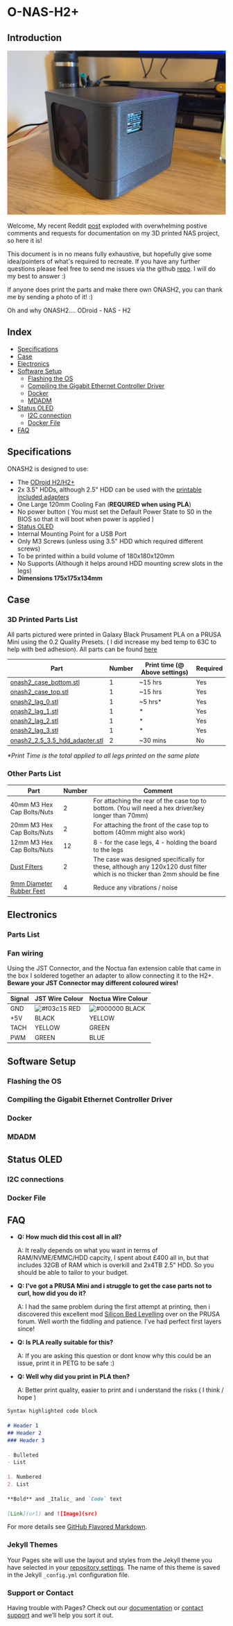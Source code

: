 # O-NAS-H2+

## Introduction
![Image of ONASH2](https://github.com/mattlokes/onash2/blob/main/docs/onash2_main.jpg?raw=true)

Welcome, My recent Reddit [post](https://www.reddit.com/r/3Dprinting/comments/juqaqa/designed_and_3d_printed_a_home_servernas/) exploded with overwhelming postive comments and requests for documentation on my 3D printed NAS project, so here it is!

This document is in no means fully exhaustive, but hopefully give some idea/pointers of what's required to recreate. If you have any further questions please feel free to send me issues via the github [repo](https://github.com/mattlokes/onash2). I will do my best to answer :)

If anyone does print the parts and make there own ONASH2, you can thank me by sending a photo of it! :)

Oh and why ONASH2.... ODroid - NAS - H2

## Index
 - [Specifications](#Specifications)
 - [Case](#Case)
 - [Electronics](#Electronics)
 - [Software Setup](#Software-Setup)
   - [Flashing the OS](#Flashing-the-OS)
   - [Compiling the Gigabit Ethernet Controller Driver](#Compiling-the-Gigabit-Ethernet-Controller-Driver)
   - [Docker](#Docker)
   - [MDADM](#MDADM)
 - [Status OLED](#Status-OLED) 
   - [I2C connection](#I2C-connections)
   - [Docker File](#Docker-File)
 - [FAQ](#FAQ)

## Specifications

ONASH2 is designed to use:
- The [ODroid H2/H2+](https://www.hardkernel.com/shop/odroid-h2plus/)
- 2x 3.5" HDDs, although 2.5" HDD can be used with the [printable included adapters](https://github.com/mattlokes/onash2/blob/main/stl/onash2_2.5_3.5_hdd_adapter.stl)
- One Large 120mm Cooling Fan (**REQUIRED when using PLA**)
- No power button ( You must set the Default Power State to S0 in the BIOS so that it will boot when power is applied )
- [Status OLED](https://www.amazon.co.uk/gp/product/B07F3Y984N/ref=ppx_yo_dt_b_search_asin_title?ie=UTF8&psc=1)
- Internal Mounting Point for a USB Port
- Only M3 Screws (unless using 3.5" HDD which required different screws)
- To be printed within a build volume of 180x180x120mm
- No Supports (Although it helps around HDD mounting screw slots in the legs)
- **Dimensions 175x175x134mm**

## Case

### 3D Printed Parts List

All parts pictured were printed in Galaxy Black Prusament PLA on a PRUSA Mini using the 0.2 Quality Presets. ( I did increase my bed temp to 63C to help with bed adhesion). All parts can be found [here](https://github.com/mattlokes/onash2/tree/main/stl)

Part | Number | Print time (@ Above settings) | Required
---- | ------ | ----------------------------- | ---------
[onash2_case_bottom.stl](https://github.com/mattlokes/onash2/blob/main/stl/onash2_case_bottom.stl)| 1 | ~15 hrs | Yes
[onash2_case_top.stl](https://github.com/mattlokes/onash2/blob/main/stl/onash2_case_top.stl)| 1 | ~15 hrs | Yes
[onash2_lag_0.stl](https://github.com/mattlokes/onash2/blob/main/stl/onash2_leg_0.stl)| 1 | ~5 hrs* | Yes
[onash2_lag_1.stl](https://github.com/mattlokes/onash2/blob/main/stl/onash2_leg_1.stl)| 1 | * | Yes
[onash2_lag_2.stl](https://github.com/mattlokes/onash2/blob/main/stl/onash2_leg_2.stl)| 1 | * | Yes
[onash2_lag_3.stl](https://github.com/mattlokes/onash2/blob/main/stl/onash2_leg_3.stl)| 1 | * | Yes
[onash2_2.5_3.5_hdd_adapter.stl](https://github.com/mattlokes/onash2/blob/main/stl/onash2_2.5_3.5_hdd_adapter.stl)| 2 | ~30 mins | No
_*Print Time is the total applied to all legs printed on the same plate_

### Other Parts List

Part | Number | Comment 
---- | ------ | -------
40mm M3 Hex Cap Bolts/Nuts | 2 | For attaching the rear of the case top to bottom. (You will need a hex driver/key longer than 70mm)
20mm M3 Hex Cap Bolts/Nuts | 2 | For attaching the front of the case top to bottom (40mm might also work)
12mm M3 Hex Cap Bolts/Nuts | 12 | 8 - for the case legs, 4 - holding the board to the legs
[Dust Filters](https://www.amazon.co.uk/gp/product/B07HFR2BM5/ref=ppx_yo_dt_b_search_asin_title?ie=UTF8&psc=1) | 2 | The case was designed specifically for these, although any 120x120 dust filter which is no thicker than 2mm should be fine
[9mm Diameter Rubber Feet](https://www.amazon.co.uk/gp/product/B076ND94QV/ref=ppx_yo_dt_b_search_asin_title?ie=UTF8&psc=1) | 4 | Reduce any vibrations / noise

## Electronics

### Parts List

### Fan wiring

Using the JST Connector, and the Noctua fan extension cable that came in the box I soldered together an adapter to allow connecting it
to the H2+. **Beware your JST Connector may different coloured wires!**

Signal | JST Wire Colour | Noctua Wire Colour
------ | --------------- | ------------------
GND |	![#f03c15](https://via.placeholder.com/15/f03c15/000000?text=+) RED |	![#000000](https://via.placeholder.com/15/000000/000000?text=+) BLACK
+5V |	BLACK |	YELLOW
TACH |	YELLOW |	GREEN
PWM |	GREEN |	BLUE

## Software Setup
### Flashing the OS
### Compiling the Gigabit Ethernet Controller Driver
### Docker
### MDADM
## Status OLED 
### I2C connections
### Docker File
## FAQ
 - **Q: How much did this cost all in all?**
 
   A: It really depends on what you want in terms of RAM/NVME/EMMC/HDD capcity, I spent about £400 all in, but that includes 32GB of RAM which is overkill and 2x4TB 2.5" HDD. So you should be able to tailor to your budget.
 - **Q: I've got a PRUSA Mini and i struggle to get the case parts not to curl, how did you do it?**
 
   A: I had the same problem during the first attempt at printing, then i discovered this excellent mod [Silicon Bed Levelling](https://forum.prusaprinters.org/forum/user-mods-octoprint-enclosures-nozzles/prusa-mini-silicone-bed-leveling-mod/) over on the PRUSA forum. Well worth the fiddling and patience. I've had perfect first layers since!
 - **Q: Is PLA really suitable for this?**
 
   A: If you are asking this question or dont know why this could be an issue, print it in PETG to be safe :)
 - **Q: Well why did you print in PLA then?**
 
   A: Better print quality, easier to print and i understand the risks ( I think / hope )


```markdown
Syntax highlighted code block

# Header 1
## Header 2
### Header 3

- Bulleted
- List

1. Numbered
2. List

**Bold** and _Italic_ and `Code` text

[Link](url) and ![Image](src)
```

For more details see [GitHub Flavored Markdown](https://guides.github.com/features/mastering-markdown/).

### Jekyll Themes

Your Pages site will use the layout and styles from the Jekyll theme you have selected in your [repository settings](https://github.com/mattlokes/onash2/settings). The name of this theme is saved in the Jekyll `_config.yml` configuration file.

### Support or Contact

Having trouble with Pages? Check out our [documentation](https://docs.github.com/categories/github-pages-basics/) or [contact support](https://github.com/contact) and we’ll help you sort it out.
